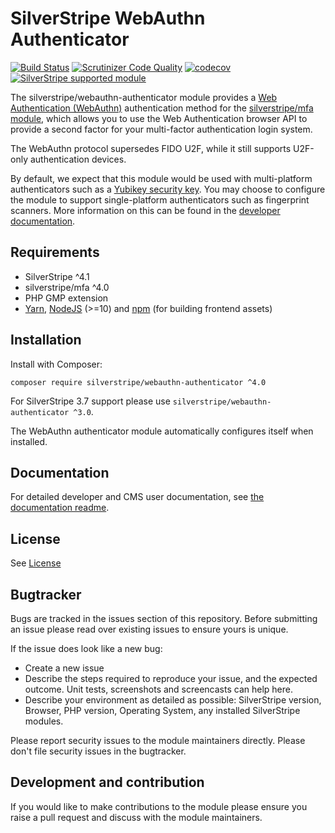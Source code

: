 # SilverStripe WebAuthn Authenticator

[![Build Status](https://travis-ci.com/silverstripe/silverstripe-webauthn-authenticator.svg?branch=master)](https://travis-ci.com/silverstripe/silverstripe-webauthn-authenticator)
[![Scrutinizer Code Quality](https://scrutinizer-ci.com/g/silverstripe/silverstripe-webauthn-authenticator/badges/quality-score.png?b=master)](https://scrutinizer-ci.com/g/silverstripe/silverstripe-webauthn-authenticator/?branch=master)
[![codecov](https://codecov.io/gh/silverstripe/silverstripe-webauthn-authenticator/branch/master/graph/badge.svg)](https://codecov.io/gh/silverstripe/silverstripe-webauthn-authenticator)
[![SilverStripe supported module](https://img.shields.io/badge/silverstripe-supported-0071C4.svg)](https://www.silverstripe.org/software/addons/silverstripe-commercially-supported-module-list/)

The silverstripe/webauthn-authenticator module provides a [Web Authentication (WebAuthn)](https://webauthn.guide/)
authentication method for the [silverstripe/mfa module](https://github.com/silverstripe/silverstripe-mfa), which
allows you to use the Web Authentication browser API to provide a second factor for your multi-factor authentication
login system.

The WebAuthn protocol supersedes FIDO U2F, while it still supports U2F-only authentication devices. 

By default, we expect that this module would be used with multi-platform authenticators such as a
[Yubikey security key](https://www.yubico.com/). You may choose to configure the module to support single-platform
authenticators such as fingerprint scanners. More information on this can be found in the
[developer documentation](docs/en/readme.md).

## Requirements

* SilverStripe ^4.1
* silverstripe/mfa ^4.0
* PHP GMP extension
* [Yarn](https://yarnpkg.com/lang/en/), [NodeJS](https://nodejs.org/en/) (>=10) and [npm](https://npmjs.com) (for building
  frontend assets)

## Installation

Install with Composer: 

```
composer require silverstripe/webauthn-authenticator ^4.0
```

For SilverStripe 3.7 support please use `silverstripe/webauthn-authenticator ^3.0`.

The WebAuthn authenticator module automatically configures itself when installed.

## Documentation

For detailed developer and CMS user documentation, see [the documentation readme](docs/en/readme.md).

## License

See [License](LICENSE.md)

## Bugtracker

Bugs are tracked in the issues section of this repository. Before submitting an issue please read over 
existing issues to ensure yours is unique. 
 
If the issue does look like a new bug:
 
 - Create a new issue
 - Describe the steps required to reproduce your issue, and the expected outcome. Unit tests, screenshots 
 and screencasts can help here.
 - Describe your environment as detailed as possible: SilverStripe version, Browser, PHP version, 
 Operating System, any installed SilverStripe modules.
 
Please report security issues to the module maintainers directly. Please don't file security issues in the bugtracker.
 
## Development and contribution

If you would like to make contributions to the module please ensure you raise a pull request and discuss with the module maintainers.
